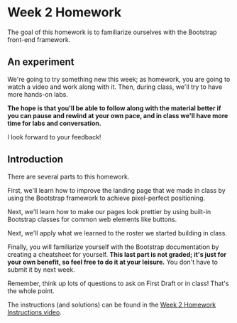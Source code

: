 # Week 2 Homework

The goal of this homework is to familiarize ourselves with the Bootstrap front-end framework.

## An experiment

We're going to try something new this week; as homework, you are going to watch a video and work along with it. Then, during class, we'll try to have more hands-on labs.

**The hope is that you'll be able to follow along with the material better if you can pause and rewind at your own pace, and in class we'll have more time for labs and conversation.**

I look forward to your feedback!

## Introduction

There are several parts to this homework.

First, we'll learn how to improve the landing page that we made in class by using the Bootstrap framework to achieve pixel-perfect positioning.

Next, we'll learn how to make our pages look prettier by using built-in Bootstrap classes for common web elements like buttons.

Next, we'll apply what we learned to the roster we started building in class.

Finally, you will familiarize yourself with the Bootstrap documentation by creating a cheatsheet for yourself. **This last part is not graded; it's just for your own benefit, so feel free to do it at your leisure.** You don't have to submit it by next week.

Remember, think up lots of questions to ask on First Draft or in class! That's the whole point.

The instructions (and solutions) can be found in the [Week 2 Homework Instructions video](http://dsgn425-s15.github.io/videos/week_2_hw_instructions.html).
